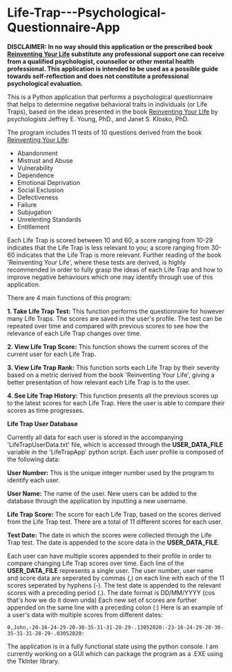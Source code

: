 # Life-Trap---Psychological-Questionnaire-App
**DISCLAIMER: In no way should this application or the prescribed book [Reinventing Your Life](https://www.booktopia.com.au/reinventing-your-life-jeffrey-e-young/book/9780452272040.html?source=pla&gclid=EAIaIQobChMIuJbXo5-e6gIVD38rCh3ZAgI9EAQYAyABEgJZ9fD_BwE) substitute any professional support one can receive from a qualified psychologist, counsellor or other mental health professional. This application is intended to be used as a possible guide towards self-reflection and does not constitute a professional psychological evaluation.**

This is a Python application that performs a psychological questionnaire that helps to determine negative behavioral traits in individuals (or Life Traps), based on the ideas presented in the book [Reinventing Your Life](https://www.booktopia.com.au/reinventing-your-life-jeffrey-e-young/book/9780452272040.html?source=pla&gclid=EAIaIQobChMIuJbXo5-e6gIVD38rCh3ZAgI9EAQYAyABEgJZ9fD_BwE) by psychologists Jeffrey E. Young, PhD., and Janet S. Klosko, PhD.

The program includes 11 tests of 10 questions derived from the book [Reinventing Your Life](https://www.booktopia.com.au/reinventing-your-life-jeffrey-e-young/book/9780452272040.html?source=pla&gclid=EAIaIQobChMIuJbXo5-e6gIVD38rCh3ZAgI9EAQYAyABEgJZ9fD_BwE):
- Abandonment
- Mistrust and Abuse
- Vulnerability
- Dependence
- Emotional Deprivation
- Social Exclusion
- Defectiveness
- Failure
- Subjugation
- Unrelenting Standards
- Entitlement

Each Life Trap is scored between 10 and 60; a score ranging from 10-29 indicates that the Life Trap is less relevant to you; a score ranging from 30-60 indicates that the Life Trap is more relevant. Further reading of the book 'Reinventing Your Life', where these tests are derived, is highly recommended in order to fully grasp the ideas of each Life Trap and how to improve negative behaviours which one may identify through use of this application.

There are 4 main functions of this program:

**1. Take Life Trap Test:**
This function performs the questionnaire for however many Life Traps. The scores are saved in the user's profile. The test can be repeated over time and compared with previous scores to see how the relevance of each Life Trap changes over time.

**2. View Life Trap Score:**
This function shows the current scores of the current user for each Life Trap.

**3. View Life Trap Rank:**
This function sorts each Life Trap by their severity based on a metric derived from the book 'Reinventing Your Life', giving a better presentation of how relevant each Life Trap is to the user.

**4. See Life Trap History:**
This function presents all the previous scores up to the latest scores for each Life Trap. Here the user is able to compare their scores as time progresses.


**Life Trap User Database**

Currently all data for each user is stored in the accompanying 'LifeTrapUserData.txt' file, which is accessed through the **USER_DATA_FILE** variable in the 'LifeTrapApp' python script. Each user profile is composed of the following data:

**User Number:** This is the unique integer number used by the program to identify each user.

**User Name:** The name of the user. New users can be added to the database through the application by inputting a new username.

**Life Trap Score:** The score for each Life Trap, based on the scores derived from the Life Trap test. There are a total of 11 different scores for each user.

**Test Date:** The date in which the scores were collected through the Life Trap test. The date is appended to the score data in the **USER_DATA_FILE**. 

Each user can have multiple scores appended to their profile in order to compare changing Life Trap scores over time. Each line of the **USER_DATA_FILE** represents a single user. The user number, user name and score data are seperated by commas (,) on each line with each of the 11 scores seperated by hyphens (-). The test date is appended to the relevant scores with a preceding period (.). The date format is DD/MM/YYYY (cos that's how we do it down unda) Each new set of scores are further appended on the same line with a preceding colon (:)
Here is an example of a user's data with multiple scores from different dates:

`0,John,-20-16-24-29-20-30-35-31-31-28-29-.13052020:-23-16-24-29-20-30-35-31-31-28-29-.03052020:`

The application is in a fully functional state using the python console. I am currently working on a GUI which can package the program as a .EXE using the TkInter library.
